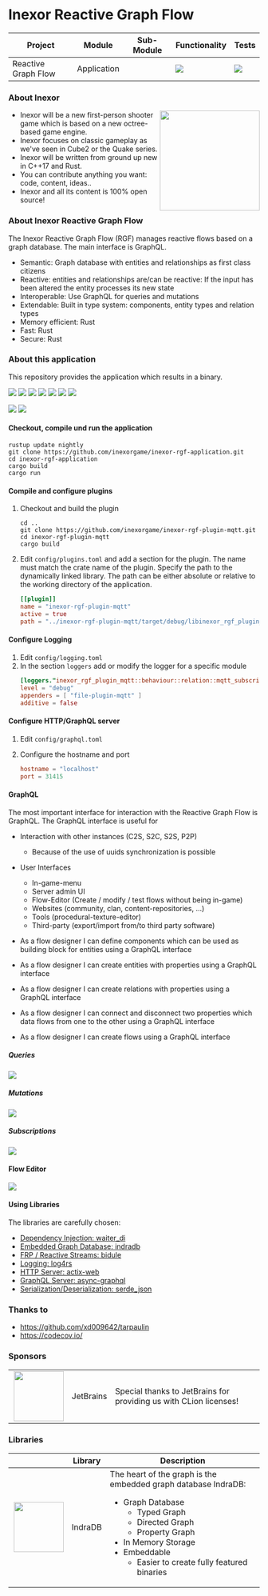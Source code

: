 # Inexor Reactive Graph Flow

| Project             | Module      | Sub-Module | Functionality                                                     | Tests                                                                                                                                                |
|---------------------|-------------|------------|-------------------------------------------------------------------|------------------------------------------------------------------------------------------------------------------------------------------------------|
| Reactive Graph Flow | Application |            | <img src="https://img.shields.io/badge/state-refactoring-yellow"> | [<img src="https://img.shields.io/codecov/c/github/aschaeffer/inexor-rgf-application">](https://app.codecov.io/gh/aschaeffer/inexor-rgf-application) |

### About Inexor

<a href="https://inexor.org/">
<img align="right" width="200" height="200" src="https://raw.githubusercontent.com/inexorgame/inexor-rgf-application/main/docs/images/inexor_2.png">
</a>

* Inexor will be a new first-person shooter game which is based on a new octree-based game engine.
* Inexor focuses on classic gameplay as we've seen in Cube2 or the Quake series.
* Inexor will be written from ground up new in C++17 and Rust.
* You can contribute anything you want: code, content, ideas..
* Inexor and all its content is 100% open source!

### About Inexor Reactive Graph Flow

The Inexor Reactive Graph Flow (RGF) manages reactive flows based on a graph database. The main interface is GraphQL.

* Semantic: Graph database with entities and relationships as first class citizens
* Reactive: entities and relationships are/can be reactive: If the input has been altered the entity processes its new state
* Interoperable: Use GraphQL for queries and mutations
* Extendable: Built in type system: components, entity types and relation types
* Memory efficient: Rust
* Fast: Rust
* Secure: Rust

### About this application

This repository provides the application which results in a binary.

[<img src="https://img.shields.io/badge/Docs-mdBook-brightgreen">](https://inexorgame.github.io/inexor-rgf-application/)
[<img src="https://img.shields.io/badge/Language-Rust-brightgreen">](https://www.rust-lang.org/)
[<img src="https://img.shields.io/badge/Platforms-Linux%20%26%20Windows-brightgreen">]()
[<img src="https://img.shields.io/github/workflow/status/inexorgame/inexor-rgf-application/Rust">](https://github.com/inexorgame/inexor-rgf-application/actions?query=workflow%3ARust)
[<img src="https://img.shields.io/github/last-commit/inexorgame/inexor-rgf-application">]()
[<img src="https://img.shields.io/github/languages/code-size/inexorgame/inexor-rgf-application">]()
[<img src="https://img.shields.io/codecov/c/github/aschaeffer/inexor-rgf-application">](https://app.codecov.io/gh/aschaeffer/inexor-rgf-application)

[<img src="https://img.shields.io/github/license/inexorgame/inexor-rgf-application">](https://github.com/inexorgame/inexor-rgf-application/blob/main/LICENSE)
[<img src="https://img.shields.io/discord/698219248954376256?logo=discord">](https://discord.com/invite/acUW8k7)

#### Checkout, compile und run the application

```shell
rustup update nightly
git clone https://github.com/inexorgame/inexor-rgf-application.git
cd inexor-rgf-application
cargo build
cargo run
```

#### Compile and configure plugins

1. Checkout and build the plugin
    ```shell
    cd ..
    git clone https://github.com/inexorgame/inexor-rgf-plugin-mqtt.git
    cd inexor-rgf-plugin-mqtt
    cargo build
    ```
2. Edit `config/plugins.toml` and add a section for the plugin. The name must match the
   crate name of the plugin. Specify the path to the dynamically linked library. The path
   can be either absolute or relative to the working directory of the application.

    ```toml
    [[plugin]]
    name = "inexor-rgf-plugin-mqtt"
    active = true
    path = "../inexor-rgf-plugin-mqtt/target/debug/libinexor_rgf_plugin_mqtt.so"
    ```

#### Configure Logging

1. Edit `config/logging.toml`
2. In the section `loggers` add or modify the logger for a specific module
    ```toml
    [loggers."inexor_rgf_plugin_mqtt::behaviour::relation::mqtt_subscribes"]
    level = "debug"
    appenders = [ "file-plugin-mqtt" ]
    additive = false
    ```

#### Configure HTTP/GraphQL server

1. Edit `config/graphql.toml`
2. Configure the hostname and port

    ```toml
    hostname = "localhost"
    port = 31415
    ```

#### GraphQL

The most important interface for interaction with the Reactive Graph Flow is GraphQL. The GraphQL interface is useful for
* Interaction with other instances (C2S, S2C, S2S, P2P)
  * Because of the use of uuids synchronization is possible
* User Interfaces
  * In-game-menu
  * Server admin UI
  * Flow-Editor (Create / modify / test flows without being in-game)
  * Websites (community, clan, content-repositories, ...)
  * Tools (procedural-texture-editor)
  * Third-party (export/import from/to third party software)

* As a flow designer I can define components which can be used as building block for entities using a GraphQL interface
* As a flow designer I can create entities with properties using a GraphQL interface
* As a flow designer I can create relations with properties using a GraphQL interface
* As a flow designer I can connect and disconnect two properties which data flows from one to the other using a GraphQL interface
* As a flow designer I can create flows using a GraphQL interface

##### Queries

<img src="https://raw.githubusercontent.com/inexorgame/inexor-rgf-application/main/docs/graphql/queries.png">

##### Mutations

<img src="https://raw.githubusercontent.com/inexorgame/inexor-rgf-application/main/docs/graphql/mutations.png">

##### Subscriptions

<img src="https://raw.githubusercontent.com/inexorgame/inexor-rgf-application/main/docs/graphql/subscriptions.png">

#### Flow Editor

<img src="https://raw.githubusercontent.com/inexorgame/inexor-rgf-application/main/docs/flows/flow-editor.png">

#### Using Libraries

The libraries are carefully chosen:

- [Dependency Injection: waiter_di](https://crates.io/crates/waiter_di)
- [Embedded Graph Database: indradb](https://crates.io/crates/indradb)
- [FRP / Reactive Streams: bidule](https://crates.io/crates/bidule)
- [Logging: log4rs](https://crates.io/crates/log4rs)
- [HTTP Server: actix-web](https://crates.io/crates/actix-web)
- [GraphQL Server: async-graphql](https://crates.io/crates/async-graphql)
- [Serialization/Deserialization: serde_json](https://crates.io/crates/serde-json)

### Thanks to

* https://github.com/xd009642/tarpaulin
* https://codecov.io/

### Sponsors

|                                                                                                                                                                                                                            |           |                                                                   |
|----------------------------------------------------------------------------------------------------------------------------------------------------------------------------------------------------------------------------|-----------|-------------------------------------------------------------------|
| <a href="https://www.jetbrains.com/?from=github.com/inexorgame"><img align="right" width="100" height="100" src="https://raw.githubusercontent.com/inexorgame/inexor-rgf-application/main/docs/images/icon_CLion.svg"></a> | JetBrains | Special thanks to JetBrains for providing us with CLion licenses! |

### Libraries

|                                                                                                                                                                                                                                 | Library | Description                                                                                                                                                                                                                                                                      |
|---------------------------------------------------------------------------------------------------------------------------------------------------------------------------------------------------------------------------------|---------|----------------------------------------------------------------------------------------------------------------------------------------------------------------------------------------------------------------------------------------------------------------------------------|
| <a href="https://github.com/indradb/indradb?from=github.com/inexorgame"><img align="right" width="100" height="100" src="https://raw.githubusercontent.com/inexorgame/inexor-rgf-application/main/docs/images/indradb.png"></a> | IndraDB | The heart of the graph is the embedded graph database IndraDB:<ul><li>Graph Database<ul><li>Typed Graph</li><li>Directed Graph</li><li>Property Graph</li></ul></li><li>In Memory Storage</li><li>Embeddable<ul><li>Easier to create fully featured binaries</li></ul></li></ul> |
